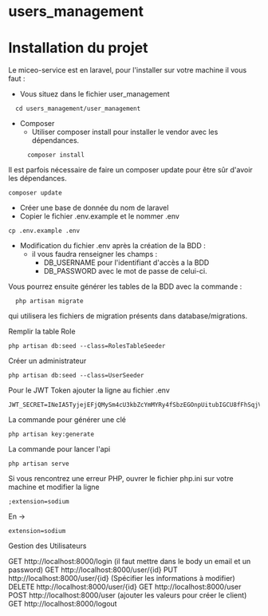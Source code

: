 # users_management
# Installation du projet

Le miceo-service est en laravel, pour l'installer sur votre machine il vous faut :
* Vous situez dans le fichier user_management
```
  cd users_management/user_management
```
* Composer
  * Utiliser composer install pour installer le vendor avec les dépendances.
  ```
    composer install
  ```

Il est parfois nécessaire de faire un composer update pour être sûr d'avoir les dépendances.
```
composer update
```
* Créer une base de donnée du nom de laravel
* Copier le fichier .env.example et le nommer .env
```
cp .env.example .env
```

* Modification du fichier .env après la création de la BDD :
  * il vous faudra renseigner les champs :
    * DB_USERNAME pour l'identifiant d'accès a la BDD
    * DB_PASSWORD avec le mot de passe de celui-ci.

Vous pourrez ensuite générer les tables de la BDD avec la commande :
```
  php artisan migrate
```
qui utilisera les fichiers de migration présents dans database/migrations.


Remplir la table Role
```
php artisan db:seed --class=RolesTableSeeder
```
Créer un administrateur
```
php artisan db:seed --class=UserSeeder
```

Pour le JWT Token ajouter la ligne au fichier .env
```
JWT_SECRET=INeIA5TyjejEFjQMySm4cU3kbZcYmMYRy4fSbzEGOnpUitubIGCU8fFhSqjVNloh
```

La commande pour générer une clé
```
php artisan key:generate
```

La commande pour lancer l'api
```
php artisan serve
```

Si vous rencontrez une erreur PHP, ouvrer le fichier php.ini sur votre machine et modifier la ligne
```
;extension=sodium
```
En ->
```
extension=sodium
```

Gestion des Utilisateurs

GET http://localhost:8000/login (il faut mettre dans le body un email et un password)
GET http://localhost:8000/user/{id}
PUT http://localhost:8000/user/{id} (Spécifier les informations à modifier)
DELETE http://localhost:8000/user/{id}
GET http://localhost:8000/user
POST http://localhost:8000/user (ajouter les valeurs pour créer le client)
GET http://localhost:8000/logout
